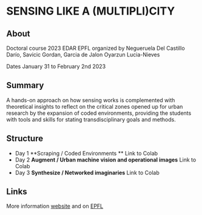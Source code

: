 # SENSING LIKE A (MULTIPLI)CITY

## About 

Doctoral course 2023  EDAR EPFL organized by Negueruela Del Castillo Darío, Savicic Gordan, Garcia de Jalon Oyarzun Lucia-Nieves

Dates January 31 to February 2nd 2023

## Summary 

A hands-on approach on how sensing works is complemented with theoretical insights to reflect on the critical zones opened up for urban research by the expansion of coded environments, providing the students with tools and skills for stating transdisciplinary goals and methods.

## Structure

- Day 1 **Scraping / Coded Environments ** Link to Colab
- Day 2 **Augment / Urban machine vision and operational images** Link to Colab
- Day 3 **Synthesize / Networked imaginaries** Link to Colab

## Links

More information [website](https://sensingmultiplicity.carrd.co/) and on [EPFL](https://edu.epfl.ch/coursebook/en/sensing-like-a-multipli-city-AR-638) 
